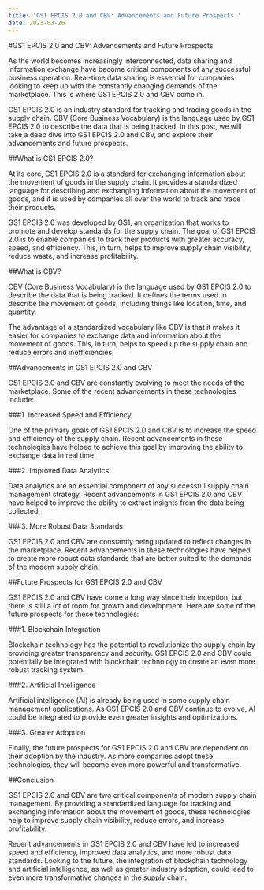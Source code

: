 ```yaml
---
title: 'GS1 EPCIS 2.0 and CBV: Advancements and Future Prospects '
date: 2023-03-26
---
```


#GS1 EPCIS 2.0 and CBV: Advancements and Future Prospects

As the world becomes increasingly interconnected, data sharing and information exchange have become critical components of any successful business operation. Real-time data sharing is essential for companies looking to keep up with the constantly changing demands of the marketplace. This is where GS1 EPCIS 2.0 and CBV come in.

GS1 EPCIS 2.0 is an industry standard for tracking and tracing goods in the supply chain. CBV (Core Business Vocabulary) is the language used by GS1 EPCIS 2.0 to describe the data that is being tracked. In this post, we will take a deep dive into GS1 EPCIS 2.0 and CBV, and explore their advancements and future prospects.

##What is GS1 EPCIS 2.0?

At its core, GS1 EPCIS 2.0 is a standard for exchanging information about the movement of goods in the supply chain. It provides a standardized language for describing and exchanging information about the movement of goods, and it is used by companies all over the world to track and trace their products.

GS1 EPCIS 2.0 was developed by GS1, an organization that works to promote and develop standards for the supply chain. The goal of GS1 EPCIS 2.0 is to enable companies to track their products with greater accuracy, speed, and efficiency. This, in turn, helps to improve supply chain visibility, reduce waste, and increase profitability.

##What is CBV?

CBV (Core Business Vocabulary) is the language used by GS1 EPCIS 2.0 to describe the data that is being tracked. It defines the terms used to describe the movement of goods, including things like location, time, and quantity.

The advantage of a standardized vocabulary like CBV is that it makes it easier for companies to exchange data and information about the movement of goods. This, in turn, helps to speed up the supply chain and reduce errors and inefficiencies.

##Advancements in GS1 EPCIS 2.0 and CBV

GS1 EPCIS 2.0 and CBV are constantly evolving to meet the needs of the marketplace. Some of the recent advancements in these technologies include:

###1. Increased Speed and Efficiency

One of the primary goals of GS1 EPCIS 2.0 and CBV is to increase the speed and efficiency of the supply chain. Recent advancements in these technologies have helped to achieve this goal by improving the ability to exchange data in real time.

###2. Improved Data Analytics

Data analytics are an essential component of any successful supply chain management strategy. Recent advancements in GS1 EPCIS 2.0 and CBV have helped to improve the ability to extract insights from the data being collected.

###3. More Robust Data Standards

GS1 EPCIS 2.0 and CBV are constantly being updated to reflect changes in the marketplace. Recent advancements in these technologies have helped to create more robust data standards that are better suited to the demands of the modern supply chain.

##Future Prospects for GS1 EPCIS 2.0 and CBV

GS1 EPCIS 2.0 and CBV have come a long way since their inception, but there is still a lot of room for growth and development. Here are some of the future prospects for these technologies:

###1. Blockchain Integration

Blockchain technology has the potential to revolutionize the supply chain by providing greater transparency and security. GS1 EPCIS 2.0 and CBV could potentially be integrated with blockchain technology to create an even more robust tracking system.

###2. Artificial Intelligence

Artificial intelligence (AI) is already being used in some supply chain management applications. As GS1 EPCIS 2.0 and CBV continue to evolve, AI could be integrated to provide even greater insights and optimizations.

###3. Greater Adoption

Finally, the future prospects for GS1 EPCIS 2.0 and CBV are dependent on their adoption by the industry. As more companies adopt these technologies, they will become even more powerful and transformative.

##Conclusion

GS1 EPCIS 2.0 and CBV are two critical components of modern supply chain management. By providing a standardized language for tracking and exchanging information about the movement of goods, these technologies help to improve supply chain visibility, reduce errors, and increase profitability.

Recent advancements in GS1 EPCIS 2.0 and CBV have led to increased speed and efficiency, improved data analytics, and more robust data standards. Looking to the future, the integration of blockchain technology and artificial intelligence, as well as greater industry adoption, could lead to even more transformative changes in the supply chain.

